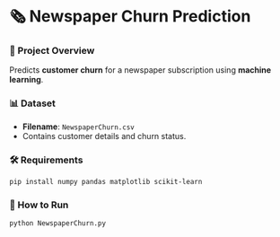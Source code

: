 # 🗞️ Newspaper Churn Prediction

### 📌 Project Overview
Predicts **customer churn** for a newspaper subscription using **machine learning**.

### 📊 Dataset
- **Filename**: `NewspaperChurn.csv`
- Contains customer details and churn status.

### 🛠️ Requirements
```bash
pip install numpy pandas matplotlib scikit-learn
```

### 🚀 How to Run
```bash
python NewspaperChurn.py
```


